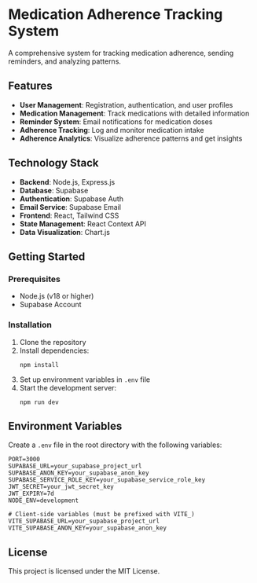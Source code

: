 # Medication Adherence Tracking System

A comprehensive system for tracking medication adherence, sending reminders, and analyzing patterns.

## Features

- **User Management**: Registration, authentication, and user profiles
- **Medication Management**: Track medications with detailed information
- **Reminder System**: Email notifications for medication doses
- **Adherence Tracking**: Log and monitor medication intake
- **Adherence Analytics**: Visualize adherence patterns and get insights

## Technology Stack

- **Backend**: Node.js, Express.js
- **Database**: Supabase
- **Authentication**: Supabase Auth
- **Email Service**: Supabase Email
- **Frontend**: React, Tailwind CSS
- **State Management**: React Context API
- **Data Visualization**: Chart.js

## Getting Started

### Prerequisites

- Node.js (v18 or higher)
- Supabase Account

### Installation

1. Clone the repository
2. Install dependencies:
   ```
   npm install
   ```
3. Set up environment variables in `.env` file
4. Start the development server:
   ```
   npm run dev
   ```

## Environment Variables

Create a `.env` file in the root directory with the following variables:

```
PORT=3000
SUPABASE_URL=your_supabase_project_url
SUPABASE_ANON_KEY=your_supabase_anon_key
SUPABASE_SERVICE_ROLE_KEY=your_supabase_service_role_key
JWT_SECRET=your_jwt_secret_key
JWT_EXPIRY=7d
NODE_ENV=development

# Client-side variables (must be prefixed with VITE_)
VITE_SUPABASE_URL=your_supabase_project_url
VITE_SUPABASE_ANON_KEY=your_supabase_anon_key
```

## License

This project is licensed under the MIT License.